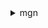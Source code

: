 <details><summary>mgn</summary><blockquote>

- **<details><summary>change-server-life-cycle-state</summary><blockquote>**

  * --life-cycle
  * --source-server-id
  * --cli-input-json
  * --cli-input-yaml
  * --generate-cli-skeleton


- **<details><summary>create-replication-configuration-template</summary><blockquote>**

  * --associate-default-security-group
  * --no-associate-default-security-group
  * --bandwidth-throttling
  * --create-public-ip
  * --no-create-public-ip
  * --data-plane-routing
  * --default-large-staging-disk-type
  * --ebs-encryption
  * --ebs-encryption-key-arn
  * --replication-server-instance-type
  * --replication-servers-security-groups-ids
  * --staging-area-subnet-id
  * --staging-area-tags
  * --tags
  * --use-dedicated-replication-server
  * --no-use-dedicated-replication-server
  * --cli-input-json
  * --cli-input-yaml
  * --generate-cli-skeleton


- **<details><summary>delete-job</summary><blockquote>**

  * --job-id
  * --cli-input-json
  * --cli-input-yaml
  * --generate-cli-skeleton


- **<details><summary>delete-replication-configuration-template</summary><blockquote>**

  * --replication-configuration-template-id
  * --cli-input-json
  * --cli-input-yaml
  * --generate-cli-skeleton


- **<details><summary>delete-source-server</summary><blockquote>**

  * --source-server-id
  * --cli-input-json
  * --cli-input-yaml
  * --generate-cli-skeleton


- **<details><summary>describe-job-log-items</summary><blockquote>**

  * --job-id
  * --cli-input-json
  * --cli-input-yaml
  * --starting-token
  * --page-size
  * --max-items
  * --generate-cli-skeleton


- **<details><summary>describe-jobs</summary><blockquote>**

  * --filters
  * --cli-input-json
  * --cli-input-yaml
  * --starting-token
  * --page-size
  * --max-items
  * --generate-cli-skeleton


- **<details><summary>describe-replication-configuration-templates</summary><blockquote>**

  * --replication-configuration-template-ids
  * --cli-input-json
  * --cli-input-yaml
  * --starting-token
  * --page-size
  * --max-items
  * --generate-cli-skeleton


- **<details><summary>describe-source-servers</summary><blockquote>**

  * --filters
  * --cli-input-json
  * --cli-input-yaml
  * --starting-token
  * --page-size
  * --max-items
  * --generate-cli-skeleton


- **<details><summary>disconnect-from-service</summary><blockquote>**

  * --source-server-id
  * --cli-input-json
  * --cli-input-yaml
  * --generate-cli-skeleton


- **<details><summary>finalize-cutover</summary><blockquote>**

  * --source-server-id
  * --cli-input-json
  * --cli-input-yaml
  * --generate-cli-skeleton


- **<details><summary>get-launch-configuration</summary><blockquote>**

  * --source-server-id
  * --cli-input-json
  * --cli-input-yaml
  * --generate-cli-skeleton


- **<details><summary>get-replication-configuration</summary><blockquote>**

  * --source-server-id
  * --cli-input-json
  * --cli-input-yaml
  * --generate-cli-skeleton


- **<details><summary>help</summary><blockquote>**

  * 


- **<details><summary>initialize-service</summary><blockquote>**

  * --cli-input-json
  * --cli-input-yaml
  * --generate-cli-skeleton


- **<details><summary>list-tags-for-resource</summary><blockquote>**

  * --resource-arn
  * --cli-input-json
  * --cli-input-yaml
  * --generate-cli-skeleton


- **<details><summary>mark-as-archived</summary><blockquote>**

  * --source-server-id
  * --cli-input-json
  * --cli-input-yaml
  * --generate-cli-skeleton


- **<details><summary>retry-data-replication</summary><blockquote>**

  * --source-server-id
  * --cli-input-json
  * --cli-input-yaml
  * --generate-cli-skeleton


- **<details><summary>start-cutover</summary><blockquote>**

  * --source-server-ids
  * --tags
  * --cli-input-json
  * --cli-input-yaml
  * --generate-cli-skeleton


- **<details><summary>start-test</summary><blockquote>**

  * --source-server-ids
  * --tags
  * --cli-input-json
  * --cli-input-yaml
  * --generate-cli-skeleton


- **<details><summary>tag-resource</summary><blockquote>**

  * --resource-arn
  * --tags
  * --cli-input-json
  * --cli-input-yaml
  * --generate-cli-skeleton


- **<details><summary>terminate-target-instances</summary><blockquote>**

  * --source-server-ids
  * --tags
  * --cli-input-json
  * --cli-input-yaml
  * --generate-cli-skeleton


- **<details><summary>untag-resource</summary><blockquote>**

  * --resource-arn
  * --tag-keys
  * --cli-input-json
  * --cli-input-yaml
  * --generate-cli-skeleton


- **<details><summary>update-launch-configuration</summary><blockquote>**

  * --copy-private-ip
  * --no-copy-private-ip
  * --copy-tags
  * --no-copy-tags
  * --launch-disposition
  * --licensing
  * --name
  * --source-server-id
  * --target-instance-type-right-sizing-method
  * --cli-input-json
  * --cli-input-yaml
  * --generate-cli-skeleton


- **<details><summary>update-replication-configuration</summary><blockquote>**

  * --associate-default-security-group
  * --no-associate-default-security-group
  * --bandwidth-throttling
  * --create-public-ip
  * --no-create-public-ip
  * --data-plane-routing
  * --default-large-staging-disk-type
  * --ebs-encryption
  * --ebs-encryption-key-arn
  * --name
  * --replicated-disks
  * --replication-server-instance-type
  * --replication-servers-security-groups-ids
  * --source-server-id
  * --staging-area-subnet-id
  * --staging-area-tags
  * --use-dedicated-replication-server
  * --no-use-dedicated-replication-server
  * --cli-input-json
  * --cli-input-yaml
  * --generate-cli-skeleton


- **<details><summary>update-replication-configuration-template</summary><blockquote>**

  * --arn
  * --associate-default-security-group
  * --no-associate-default-security-group
  * --bandwidth-throttling
  * --create-public-ip
  * --no-create-public-ip
  * --data-plane-routing
  * --default-large-staging-disk-type
  * --ebs-encryption
  * --ebs-encryption-key-arn
  * --replication-configuration-template-id
  * --replication-server-instance-type
  * --replication-servers-security-groups-ids
  * --staging-area-subnet-id
  * --staging-area-tags
  * --use-dedicated-replication-server
  * --no-use-dedicated-replication-server
  * --cli-input-json
  * --cli-input-yaml
  * --generate-cli-skeleton


</blockquote></details>
</blockquote></details>
</blockquote></details>
</blockquote></details>
</blockquote></details>
</blockquote></details>
</blockquote></details>
</blockquote></details>
</blockquote></details>
</blockquote></details>
</blockquote></details>
</blockquote></details>
</blockquote></details>
</blockquote></details>
</blockquote></details>
</blockquote></details>
</blockquote></details>
</blockquote></details>
</blockquote></details>
</blockquote></details>
</blockquote></details>
</blockquote></details>
</blockquote></details>
</blockquote></details>
</blockquote></details>
</blockquote></details>
</blockquote></details>
